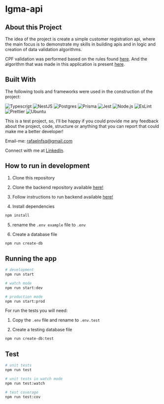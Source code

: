 # Igma-api

## About this Project

The idea of the project is create a simple customer registration api, where the main focus is to demonstrate my skills in building apis and in logic and creation of data validation algorithms.

CPF validation was performed based on the rules found [here](https://www.macoratti.net/alg_cpf.htm#:~:text=O).
And the algorithm that was made in this application is present [here](https://github.com/rafaeelnunesf/igma-api/blob/main/src/validation/cpf.validation.ts).

## Built With

The following tools and frameworks were used in the construction of the project:<br>

<p float="left">
  <img alt="Typescript" src="https://img.shields.io/badge/typescript-%23007ACC.svg?style=for-the-badge&logo=typescript&logoColor=white"/>
  <img alt="NestJS" src="https://img.shields.io/badge/nestjs-%23E0234E.svg?style=for-the-badge&logo=nestjs&logoColor=white"/>
  <img alt="Postgres" src="https://img.shields.io/badge/postgres-%23316192.svg?style=for-the-badge&logo=postgresql&logoColor=white"/>
  <img alt="Prisma" src="https://img.shields.io/badge/Prisma-3982CE?style=for-the-badge&logo=Prisma&logoColor=white"/>
  <img alt="Jest" src="https://img.shields.io/badge/-jest-%23C21325?style=for-the-badge&logo=jest&logoColor=white"/>
  <img alt="Node.js"src="https://img.shields.io/badge/node.js-6DA55F?style=for-the-badge&logo=node.js&logoColor=white"/>
  <img alt="EsLint" src="https://img.shields.io/badge/ESLint-4B3263?style=for-the-badge&logo=eslint&logoColor=white"/>
  <img alt="Prettier" src="https://img.shields.io/badge/prettier-1A2C34?style=for-the-badge&logo=prettier&logoColor=F7BA3E"/>
  <img alt="Ubuntu" src="https://img.shields.io/badge/Ubuntu-E95420?style=for-the-badge&logo=ubuntu&logoColor=white"/>
</p>

This is a test project, so, I'll be happy if you could provide me any feedback about the project, code, structure or anything that you can report that could make me a better developer!

Email-me: rafaelnfsq@gmail.com

Connect with me at [LinkedIn](https://www.linkedin.com/in/rafaeelnunesf).

## How to run in development

1. Clone this repository

2. Clone the backend repository available [here!](https://github.com/rafaeelnunesf/igma-api)
3. Follow instructions to run backend available [here!](https://github.com/rafaeelnunesf/igma-api)
4. Install dependencies

```bash
npm install
```

5. rename the `.env example` file to `.env`

6. Create a database file

```bash
npm run create-db
```

## Running the app

```bash
# development
npm run start

# watch mode
npm run start:dev

# production mode
npm run start:prod
```

For run the tests you will need:

1. Copy the `.env` file and rename to `.env.test`

2. Create a testing database file

```bash
npm run create-db:test
```

## Test

```bash
# unit tests
npm run test

# unit tests in watch mode
npm run test:watch

# test coverage
npm run test:cov
```
